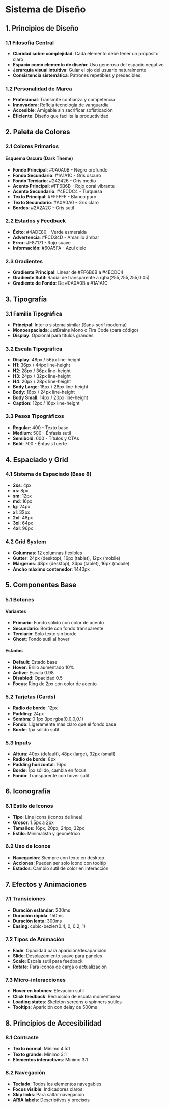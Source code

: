 # Sistema de Diseño

## 1. Principios de Diseño

### 1.1 Filosofía Central
- **Claridad sobre complejidad**: Cada elemento debe tener un propósito claro
- **Espacio como elemento de diseño**: Uso generoso del espacio negativo
- **Jerarquía visual intuitiva**: Guiar el ojo del usuario naturalmente
- **Consistencia sistemática**: Patrones repetibles y predecibles

### 1.2 Personalidad de Marca
- **Profesional**: Transmite confianza y competencia
- **Innovadora**: Refleja tecnología de vanguardia
- **Accesible**: Amigable sin sacrificar sofisticación
- **Eficiente**: Diseño que facilita la productividad

## 2. Paleta de Colores

### 2.1 Colores Primarios
#### Esquema Oscuro (Dark Theme)
- **Fondo Principal**: #0A0A0B - Negro profundo
- **Fondo Secundario**: #1A1A1C - Gris oscuro
- **Fondo Terciario**: #242426 - Gris medio
- **Acento Principal**: #FF6B6B - Rojo coral vibrante
- **Acento Secundario**: #4ECDC4 - Turquesa
- **Texto Principal**: #FFFFFF - Blanco puro
- **Texto Secundario**: #A0A0A0 - Gris claro
- **Bordes**: #2A2A2C - Gris sutil

### 2.2 Estados y Feedback
- **Éxito**: #4ADE80 - Verde esmeralda
- **Advertencia**: #FCD34D - Amarillo ámbar
- **Error**: #F87171 - Rojo suave
- **Información**: #60A5FA - Azul cielo

### 2.3 Gradientes
- **Gradiente Principal**: Linear de #FF6B6B a #4ECDC4
- **Gradiente Sutil**: Radial de transparente a rgba(255,255,255,0.05)
- **Gradiente de Fondo**: De #0A0A0B a #1A1A1C

## 3. Tipografía
### 3.1 Familia Tipográfica
- **Principal**: Inter o sistema similar (Sans-serif moderna)
- **Monoespaciada**: JetBrains Mono o Fira Code (para código)
- **Display**: Opcional para títulos grandes

### 3.2 Escala Tipográfica
- **Display**: 48px / 56px line-height
- **H1**: 36px / 44px line-height
- **H2**: 28px / 36px line-height
- **H3**: 24px / 32px line-height
- **H4**: 20px / 28px line-height
- **Body Large**: 18px / 28px line-height
- **Body**: 16px / 24px line-height
- **Body Small**: 14px / 20px line-height
- **Caption**: 12px / 16px line-height

### 3.3 Pesos Tipográficos
- **Regular**: 400 - Texto base
- **Medium**: 500 - Énfasis sutil
- **Semibold**: 600 - Títulos y CTAs
- **Bold**: 700 - Énfasis fuerte

## 4. Espaciado y Grid
### 4.1 Sistema de Espaciado (Base 8)
- **2xs**: 4px
- **xs**: 8px
- **sm**: 12px
- **md**: 16px
- **lg**: 24px
- **xl**: 32px
- **2xl**: 48px
- **3xl**: 64px
- **4xl**: 96px

### 4.2 Grid System
- **Columnas**: 12 columnas flexibles
- **Gutter**: 24px (desktop), 16px (tablet), 12px (mobile)
- **Márgenes**: 48px (desktop), 24px (tablet), 16px (mobile)
- **Ancho máximo contenedor**: 1440px

## 5. Componentes Base

### 5.1 Botones
#### Variantes
- **Primario**: Fondo sólido con color de acento
- **Secundario**: Borde con fondo transparente
- **Terciario**: Solo texto sin borde
- **Ghost**: Fondo sutil al hover
#### Estados
- **Default**: Estado base
- **Hover**: Brillo aumentado 10%
- **Active**: Escala 0.98
- **Disabled**: Opacidad 0.5
- **Focus**: Ring de 2px con color de acento

### 5.2 Tarjetas (Cards)
- **Radio de borde**: 12px
- **Padding**: 24px
- **Sombra**: 0 1px 3px rgba(0,0,0,0.1)
- **Fondo**: Ligeramente más claro que el fondo base
- **Borde**: 1px sólido sutil

### 5.3 Inputs
- **Altura**: 40px (default), 48px (large), 32px (small)
- **Radio de borde**: 8px
- **Padding horizontal**: 16px
- **Borde**: 1px sólido, cambia en focus
- **Fondo**: Transparente con hover sutil

## 6. Iconografía

### 6.1 Estilo de Iconos
- **Tipo**: Line icons (iconos de línea)
- **Grosor**: 1.5px a 2px
- **Tamaños**: 16px, 20px, 24px, 32px
- **Estilo**: Minimalista y geométrico
### 6.2 Uso de Iconos
- **Navegación**: Siempre con texto en desktop
- **Acciones**: Pueden ser solo icono con tooltip
- **Estados**: Cambio sutil de color en interacción

## 7. Efectos y Animaciones

### 7.1 Transiciones
- **Duración estándar**: 200ms
- **Duración rápida**: 150ms
- **Duración lenta**: 300ms
- **Easing**: cubic-bezier(0.4, 0, 0.2, 1)

### 7.2 Tipos de Animación
- **Fade**: Opacidad para aparición/desaparición
- **Slide**: Desplazamiento suave para paneles
- **Scale**: Escala sutil para feedback
- **Rotate**: Para iconos de carga o actualización

### 7.3 Micro-interacciones
- **Hover en botones**: Elevación sutil
- **Click feedback**: Reducción de escala momentánea
- **Loading states**: Skeleton screens o spinners sutiles
- **Tooltips**: Aparición con delay de 500ms

## 8. Principios de Accesibilidad

### 8.1 Contraste
- **Texto normal**: Mínimo 4.5:1
- **Texto grande**: Mínimo 3:1
- **Elementos interactivos**: Mínimo 3:1

### 8.2 Navegación
- **Teclado**: Todos los elementos navegables
- **Focus visible**: Indicadores claros
- **Skip links**: Para saltar navegación
- **ARIA labels**: Descriptivos y precisos